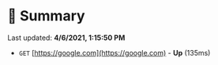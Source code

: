 # 📖 Summary
Last updated: **4/6/2021, 1:15:50 PM**

- `GET` [https://google.com](https://google.com) - **Up** (135ms)
